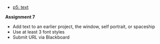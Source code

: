 - [p5: text](https://owenroberts.github.io/mmp210/week7/index.html)

**Assignment 7**
- Add text to an earlier project, the window, self portrait, or spaceship
- Use at least 3 font styles
- Submit URL via Blackboard

